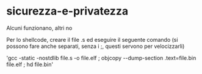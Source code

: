 # sicurezza-e-privatezza

Alcuni funzionano, altri no

Per lo shellcode, creare il file .s ed eseguire il seguente comando (si possono fare anche separati, senza i ;, questi servono per velocizzarli)

'gcc -static -nostdlib file.s -o file.elf ; objcopy --dump-section .text=file.bin file.elf ; hd file.bin'
